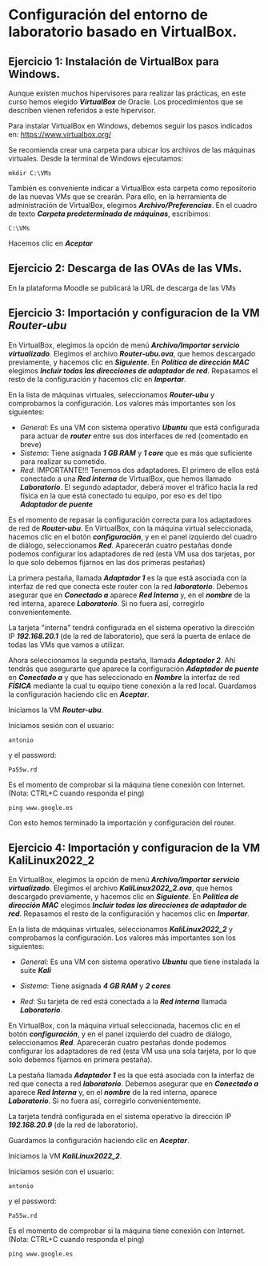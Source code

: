# Configuración del entorno de laboratorio basado en VirtualBox.

## Ejercicio 1: Instalación de VirtualBox para Windows.

Aunque existen muchos hipervisores para realizar las prácticas, en este curso hemos elegido ***VirtualBox*** de Oracle. Los procedimientos que se describen vienen referidos a este hipervisor.

Para instalar VirtualBox en Windows, debemos seguir los pasos indicados en: https://www.virtualbox.org/

Se recomienda crear una carpeta para ubicar los archivos de las máquinas virtuales. Desde la terminal de Windows ejecutamos:
```
mkdir C:\VMs
```

También es conveniente indicar a VirtualBox esta carpeta como repositorio de las nuevas VMs que se crearán. Para ello, en la herramienta de administración de VirtualBox, elegimos ***Archivo/Preferencias***. En el cuadro de texto ***Carpeta predeterminada de máquinas***, escribimos:
```
C:\VMs
```

Hacemos clic en ***Aceptar***


## Ejercicio 2: Descarga de las OVAs de las VMs.

En la plataforma Moodle se publicará la URL de descarga de las VMs


## Ejercicio 3: Importación y configuracion de la VM ***Router-ubu***

En VirtualBox, elegimos la opción de menú ***Archivo/Importar servicio virtualizado***. Elegimos el archivo ***Router-ubu.ova***, que hemos descargado previamente, y hacemos clic en ***Siguiente***. En ***Política de dirección MAC*** elegimos ***Incluir todas las direcciones de adaptador de red***. Repasamos el resto de la configuración y hacemos clic en ***Importar***.

En la lista de máquinas virtuales, seleccionamos ***Router-ubu*** y comprobamos la  configuración. Los valores más importantes son los siguientes:

* *General*: Es una VM con sistema operativo ***Ubuntu*** que está configurada para actuar de ***router*** entre sus dos interfaces de red (comentado en breve)
* *Sistema*: Tiene asignada ***1 GB RAM*** y ***1 core*** que es más que suficiente para realizar su cometido.
* *Red*: IMPORTANTE!!! Tenemos dos adaptadores. El primero de ellos está conectado a una ***Red interna*** de VirtualBox, que hemos llamado ***Laboratorio***. El segundo adaptador, deberá mover el tráfico hacia la red física en la que está conectado tu equipo, por eso es del tipo ***Adaptador de puente***

Es el momento de repasar la configuración correcta para los adaptadores de red de ***Router-ubu***. En VirtualBox, con la máquina virtual seleccionada, hacemos clic en el botón ***configuración***, y en el panel izquierdo del cuadro de diálogo, seleccionamos ***Red***. Aparecerán cuatro pestañas donde podemos configurar los adaptadores de red (esta VM usa dos tarjetas, por lo que solo debemos fijarnos en las dos primeras pestañas)

La primera pestaña, llamada ***Adaptador 1*** es la que está asociada con la interfaz de red que conecta este router con la red ***laboratorio***. Debemos asegurar que en ***Conectado a*** aparece ***Red Interna*** y, en el ***nombre*** de la red interna, aparece ***Laboratorio***. Si no fuera así, corregirlo convenientemente.

La tarjeta "interna" tendrá configurada en el sistema operativo la dirección IP ***192.168.20.1*** (de la red de laboratorio), que será la puerta de enlace de todas las VMs que vamos a utilizar.


Ahora seleccionamos la segunda pestaña, llamada ***Adaptador 2***. Ahí tendrás que asegurarte que aparece la configuración ***Adaptador de puente*** en ***Conectado a*** y que has seleccionado en ***Nombre*** la interfaz de red ***FÍSICA*** mediante la cual tu equipo tiene conexión a la red local. Guardamos la configuración haciendo clic en ***Aceptar***. 

Iniciamos la VM ***Router-ubu***.

Iniciamos sesión con el usuario:
```
antonio
```


y el password:
```
Pa55w.rd
```

Es el momento de comprobar si la máquina tiene conexión con Internet. (Nota: CTRL+C cuando responda el ping)
```
ping www.google.es
```

Con esto hemos terminado la importación y configuración del router.


## Ejercicio 4: Importación y configuracion de la VM KaliLinux2022_2

En VirtualBox, elegimos la opción de menú ***Archivo/Importar servicio virtualizado***. Elegimos el archivo ***KaliLinux2022_2.ova***, que hemos descargado previamente, y hacemos clic en ***Siguiente***.  En ***Política de dirección MAC*** elegimos ***Incluir todas las direcciones de adaptador de red***. Repasamos el resto de la configuración y hacemos clic en ***Importar***.

En la lista de máquinas virtuales, seleccionamos ***KaliLinux2022_2*** y comprobamos la  configuración. Los valores más importantes son los siguientes:

* *General*: Es una VM con sistema operativo ***Ubuntu*** que tiene instalada la suite ***Kali***

* *Sistema*: Tiene asignada ***4 GB RAM*** y ***2 cores*** 
* *Red*: Su tarjeta de red está conectada a la ***Red interna*** llamada ***Laboratorio***. 

En VirtualBox, con la máquina virtual seleccionada, hacemos clic en el botón ***configuración***, y en el panel izquierdo del cuadro de diálogo, seleccionamos ***Red***. Aparecerán cuatro pestañas donde podemos configurar los adaptadores de red (esta VM usa una sola tarjeta, por lo que solo debemos fijarnos en primera pestaña).

La pestaña llamada ***Adaptador 1*** es la que está asociada con la interfaz de red que conecta a red ***laboratorio***. Debemos asegurar que en ***Conectado a*** aparece ***Red Interna*** y, en el ***nombre*** de la red interna, aparece ***Laboratorio***. Si no fuera así, corregirlo convenientemente.

La tarjeta  tendrá configurada en el sistema operativo la dirección IP ***192.168.20.9*** (de la red de laboratorio).


Guardamos la configuración haciendo clic en ***Aceptar***. 

Iniciamos la VM ***KaliLinux2022_2***.

Iniciamos sesión con el usuario:
```
antonio
```

y el password:
```
Pa55w.rd
```

Es el momento de comprobar si la máquina tiene conexión con Internet. (Nota: CTRL+C cuando responda el ping)
```
ping www.google.es
```
